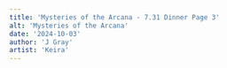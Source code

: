 ```yaml
---
title: 'Mysteries of the Arcana - 7.31 Dinner Page 3'
alt: 'Mysteries of the Arcana'
date: '2024-10-03'
author: 'J Gray'
artist: 'Keira'
---
```

